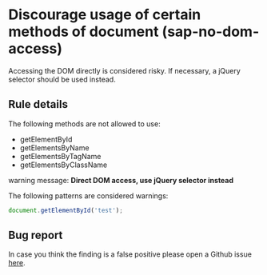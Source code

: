 # Discourage usage of certain methods of document (sap-no-dom-access)

Accessing the DOM directly is considered risky. If necessary, a jQuery selector should be used instead.

## Rule details

The following methods are not allowed to use:

- getElementById
- getElementsByName
- getElementsByTagName
- getElementsByClassName

warning message: **Direct DOM access, use jQuery selector instead**

The following patterns are considered warnings:

```js
document.getElementById('test');
```

## Bug report

In case you think the finding is a false positive please open a Github issue [here](https://github.wdf.sap.corp/S4FIORI-CD/fiori.pipeline/issues).
